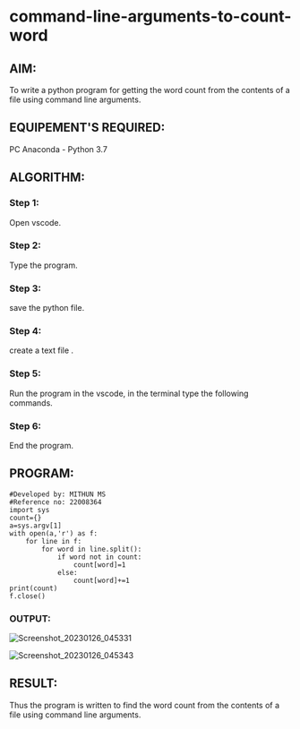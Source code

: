 # command-line-arguments-to-count-word
## AIM:
To write a python program for getting the word count from the contents of a file using command line arguments.
## EQUIPEMENT'S REQUIRED: 
PC
Anaconda - Python 3.7
## ALGORITHM: 
### Step 1:
Open vscode.

### Step 2:
Type the program.

### Step 3:
save the python file.

### Step 4:
create a text file .

### Step 5:
Run the program in the vscode, in the terminal type the following commands.

### Step 6:
End the program.
## PROGRAM:
```
#Developed by: MITHUN MS
#Reference no: 22008364
import sys
count={}
a=sys.argv[1]
with open(a,'r') as f:
    for line in f:
        for word in line.split():
            if word not in count:
                count[word]=1
            else:
                count[word]+=1
print(count)
f.close()
```

### OUTPUT:
![Screenshot_20230126_045331](https://user-images.githubusercontent.com/118344695/214824061-86899697-a9c9-4de3-b00a-3c5cbb7e7ebb.png)

![Screenshot_20230126_045343](https://user-images.githubusercontent.com/118344695/214824077-f2d27c8b-fda0-4329-8245-d58a2e8b47aa.png)


## RESULT:
Thus the program is written to find the word count from the contents of a file using command line arguments.
